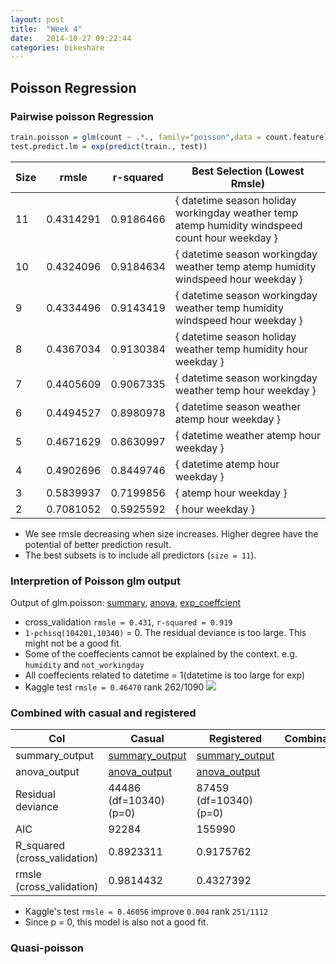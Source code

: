 ```yaml
---
layout: post
title:  "Week 4"
date:   2014-10-27 09:22:44
categories: bikeshare
---
```

## Poisson Regression ##
### Pairwise poisson Regression ###
```R
train.poisson = glm(count ~ .*., family="poisson",data = count.feature)
test.predict.lm = exp(predict(train., test))
```
|Size|rmsle|r-squared|Best Selection (Lowest Rmsle)|
|----|---|---|---|
| 11 | 0.4314291 | 0.9186466  |{ datetime season holiday workingday weather temp atemp humidity windspeed count hour weekday }|
| 10 | 0.4324096 | 0.9184634 |{ datetime season workingday weather temp atemp humidity windspeed hour weekday }|
| 9 | 0.4334496 | 0.9143419 |{ datetime season workingday weather temp humidity windspeed hour weekday }|
| 8 | 0.4367034 | 0.9130384 |{ datetime season holiday weather temp humidity hour weekday }|
| 7 | 0.4405609 | 0.9067335 |{ datetime season workingday weather temp hour weekday }|
| 6 | 0.4494527 | 0.8980978 |{ datetime season weather atemp hour weekday }|
| 5 | 0.4671629 | 0.8630997 |{ datetime weather atemp hour weekday }|
| 4 | 0.4902696 | 0.8449746 |{ datetime atemp hour weekday }|
| 3 | 0.5839937 | 0.7199856 |{ atemp hour weekday }|
| 2 | 0.7081052 | 0.5925592 |{ hour weekday }|

* We see rmsle decreasing when size increases. Higher degree have the potential of better prediction result.
* The best subsets is to include all predictors (`size = 11`).

### Interpretion of Poisson glm output
Output of glm.poisson: [summary](https://raw.githubusercontent.com/yunhaolucky/bikeshare/master/Week4/poisson_output.txt), [anova](https://raw.githubusercontent.com/yunhaolucky/bikeshare/master/Week4/poisson_anova_output.txt),
[exp_coeffcient](https://raw.githubusercontent.com/yunhaolucky/bikeshare/master/Week4/poisson_output_exp.txt)
  * cross_validation `rmsle = 0.431`, `r-squared = 0.919`
  * `1-pchisq(104201,10340)` = 0. The residual deviance is too large. This might not be a good fit.
  *  Some of the coeffecients cannot be explained by the context. e.g. `humidity` and `not_workingday`
  * All coeffecients related to datetime = 1(datetime is too large for exp)
  *  Kaggle test `rmsle = 0.46470` rank 262/1090
  ![
  ]()

### Combined with casual and registered
Col | Casual  | Registered | Combination(Count)
----|------------- | -------------|------
summary_output|[summary_output](https://raw.githubusercontent.com/yunhaolucky/bikeshare/master/Week4/lm_2_casual_summary.txt)|[summary_output](https://raw.githubusercontent.com/yunhaolucky/bikeshare/master/Week4/lm_2_registered_summary.txt)
anova_output|[anova_output](https://raw.githubusercontent.com/yunhaolucky/bikeshare/master/Week4/lm_2_casual_summary.txt)|[anova_output](https://raw.githubusercontent.com/yunhaolucky/bikeshare/master/Week4/lm_2_registered_anova.txt)
Residual deviance|44486 (df=10340) (p=0)|87459 (df=10340) (p=0)
AIC|92284|155990|
R_squared (cross_validation)|0.8923311|0.9175762|
rmsle (cross_validation)|0.9814432|0.4327392|
* Kaggle's test `rmsle = 0.46056` improve `0.004` rank `251/1112`
* Since p = 0, this model is also not a good fit.

### Quasi-poisson ###
